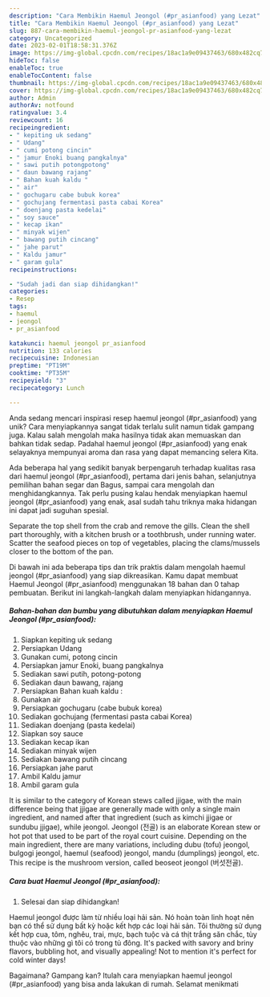 ```yaml
---
description: "Cara Membikin Haemul Jeongol (#pr_asianfood) yang Lezat"
title: "Cara Membikin Haemul Jeongol (#pr_asianfood) yang Lezat"
slug: 887-cara-membikin-haemul-jeongol-pr-asianfood-yang-lezat
category: Uncategorized
date: 2023-02-01T18:58:31.376Z
image: https://img-global.cpcdn.com/recipes/18ac1a9e09437463/680x482cq70/haemul-jeongol-pr_asianfood-foto-resep-utama.jpg
hideToc: false
enableToc: true
enableTocContent: false
thumbnail: https://img-global.cpcdn.com/recipes/18ac1a9e09437463/680x482cq70/haemul-jeongol-pr_asianfood-foto-resep-utama.jpg
cover: https://img-global.cpcdn.com/recipes/18ac1a9e09437463/680x482cq70/haemul-jeongol-pr_asianfood-foto-resep-utama.jpg
author: Admin
authorAv: notfound
ratingvalue: 3.4
reviewcount: 16
recipeingredient:
- " kepiting uk sedang"
- " Udang"
- " cumi potong cincin"
- " jamur Enoki buang pangkalnya"
- " sawi putih potongpotong"
- " daun bawang rajang"
- " Bahan kuah kaldu "
- " air"
- " gochugaru cabe bubuk korea"
- " gochujang fermentasi pasta cabai Korea"
- " doenjang pasta kedelai"
- " soy sauce"
- " kecap ikan"
- " minyak wijen"
- " bawang putih cincang"
- " jahe parut"
- " Kaldu jamur"
- " garam gula"
recipeinstructions:

- "Sudah jadi dan siap dihidangkan!"
categories:
- Resep
tags:
- haemul
- jeongol
- pr_asianfood

katakunci: haemul jeongol pr_asianfood 
nutrition: 133 calories
recipecuisine: Indonesian
preptime: "PT19M"
cooktime: "PT35M"
recipeyield: "3"
recipecategory: Lunch

---
```





Anda sedang mencari inspirasi resep haemul jeongol (#pr_asianfood) yang unik? Cara menyiapkannya sangat tidak terlalu sulit namun tidak gampang juga. Kalau salah mengolah maka hasilnya tidak akan memuaskan dan bahkan tidak sedap. Padahal haemul jeongol (#pr_asianfood) yang enak selayaknya mempunyai aroma dan rasa yang dapat memancing selera Kita.





Ada beberapa hal yang sedikit banyak berpengaruh terhadap kualitas rasa dari haemul jeongol (#pr_asianfood), pertama dari jenis bahan, selanjutnya pemilihan bahan segar dan Bagus, sampai cara mengolah dan menghidangkannya. Tak perlu pusing kalau hendak menyiapkan haemul jeongol (#pr_asianfood) yang enak,      asal sudah tahu triknya maka hidangan ini dapat jadi suguhan spesial.














Separate the top shell from the crab and remove the gills. Clean the shell part thoroughly, with a kitchen brush or a toothbrush, under running water. Scatter the seafood pieces on top of vegetables, placing the clams/mussels closer to the bottom of the pan.






Di bawah ini ada beberapa tips dan trik praktis dalam mengolah haemul jeongol (#pr_asianfood) yang siap dikreasikan. Kamu dapat membuat Haemul Jeongol (#pr_asianfood) menggunakan 18 bahan dan 0 tahap pembuatan. Berikut ini langkah-langkah dalam menyiapkan hidangannya.

<!--inarticleads1-->

##### Bahan-bahan dan bumbu yang dibutuhkan dalam menyiapkan Haemul Jeongol (#pr_asianfood):

1. Siapkan  kepiting uk sedang
1. Persiapkan  Udang
1. Gunakan  cumi, potong cincin
1. Persiapkan  jamur Enoki, buang pangkalnya
1. Sediakan  sawi putih, potong-potong
1. Sediakan  daun bawang, rajang
1. Persiapkan  Bahan kuah kaldu :
1. Gunakan  air
1. Persiapkan  gochugaru (cabe bubuk korea)
1. Sediakan  gochujang (fermentasi pasta cabai Korea)
1. Sediakan  doenjang (pasta kedelai)
1. Siapkan  soy sauce
1. Sediakan  kecap ikan
1. Sediakan  minyak wijen
1. Sediakan  bawang putih cincang
1. Persiapkan  jahe parut
1. Ambil  Kaldu jamur
1. Ambil  garam gula


It is similar to the category of Korean stews called jjigae, with the main difference being that jjigae are generally made with only a single main ingredient, and named after that ingredient (such as kimchi jjigae or sundubu jjigae), while jeongol. Jeongol (전골) is an elaborate Korean stew or hot pot that used to be part of the royal court cuisine. Depending on the main ingredient, there are many variations, including dubu (tofu) jeongol, bulgogi jeongol, haemul (seafood) jeongol, mandu (dumplings) jeongol, etc. This recipe is the mushroom version, called beoseot jeongol (버섯전골). 

<!--inarticleads2-->

##### Cara buat Haemul Jeongol (#pr_asianfood):


1. Selesai dan siap dihidangkan!

Haemul jeongol được làm từ nhiều loại hải sản. Nó hoàn toàn linh hoạt nên bạn có thể sử dụng bất kỳ hoặc kết hợp các loại hải sản. Tôi thường sử dụng kết hợp cua, tôm, nghêu, trai, mực, bạch tuộc và cá thịt trắng săn chắc, tùy thuộc vào những gì tôi có trong tủ đông. It&#39;s packed with savory and briny flavors, bubbling hot, and visually appealing! Not to mention it&#39;s perfect for cold winter days! 

Bagaimana? Gampang kan? Itulah cara menyiapkan haemul jeongol (#pr_asianfood) yang bisa anda lakukan di rumah. Selamat menikmati
